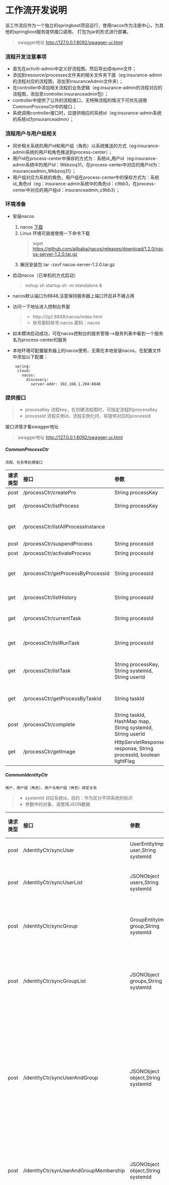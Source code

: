 # 工作流开发说明
   该工作流应作为一个独立的springboot项目运行，使用nacos作为注册中心，为其他的springboot服务提供接口调用。
   打包为jar的形式进行部署。
   > swagger地址 http://127.0.0.1:8092/swagger-ui.html

### 流程开发注意事项
* 首先在activiti-admin中定义好流程图，然后导出成dpmn文件；
* 添加到resource/processes文件夹的相关文件夹下面（eg:insurance-admin的流程对应的流程图，添加至insuranceAdmin文件夹）；
* 在controller中添加相关流程的业务逻辑（eg:insurance-admin的流程对应的流程图，添加至controller.insuranceadmin包）；
* controller中提供了公共的流程接口，无特殊流程的情况下可优先调用CommonProcessCtr中的接口；
* 系统调用controller接口时，应提供相应的系统id（eg:insurance-admin系统的系统id为insuranceadmin）；

### 流程用户与用户组相关
* 同步相关系统的用户id和用户组（角色）以系统推送的方式（eg:insurance-admin系统的用户和角色推送到process-center）；
* 用户id在process-center中保存的方式为：系统id_用户id（eg:insurance-admin系统中的用户id：Wkbzoq31，在process-center中对应的用户id为：insuranceadmin_Wkbzoq31）；
* 用户组对应为系统的角色，用户组在process-center中的保存方式为：系统id_角色id（eg：insurance-admin系统中的角色id：c9bb3，在process-center中对应的用户组id：insuranceadmin_c9bb3）；

### 环境准备
  * 安装nacos
    1. nacos [下载](https://github.com/alibaba/nacos/releases/download/1.2.0/nacos-server-1.2.0.tar.gz)
    2. Linux 环境可直接使用一下命令下载 
        > wget https://github.com/alibaba/nacos/releases/download/1.2.0/nacos-server-1.2.0.tar.gz 
    3. 解压安装包  tar  -zxvf nacos-server-1.2.0.tar.gz
  * 启动nacos（已单机的方式启动） 
       >  nohup sh startup.sh -m standalone &
  * nacos默认端口为8848,注意保持服务器上端口开启并不被占用
  * 访问一下地址进入控制台界面
       > * http://{ip}:8848/nacos/index.html 
       > * 账号密码账号:nacos 密码：nacos
  * 如本模块启动成功，可在nacos控制台的服务管理-->服务列表中看到一个服务名为process-center的服务
  * 本地环境可配置服务器上的nacos使用，无需在本地安装nacos，在配置文件中添加以下配置：
    
         spring:
          cloud:
            nacos:
              discovery:
                server-addr: 192.168.1.204:8848
  
### 提供接口
   > * processKey 流程key，在创建流程图时，可指定流程的processKey
   > * processId 流程实例id，流程实例化时，将提供对应的processId
   
   接口详情才看swagger地址
   > swagger地址 http://127.0.0.1:8092/swagger-ui.html
##### CommonProcessCtr
    流程、任务等处理接口
 | 请求类型 | 接口 | 参数 | 返回值| 描述 |
 | :--- | :---- | :---- | :----: | :----: |
 | post |/processCtr/createPro | String processKey | 流程实例id String | 创建流程 |
 | get |/processCtr/listProcess | String processKey | 流程实例列表 List<ExecutionEntityImpl> | 查找流程实例列表 |
 | get |/processCtr/listAllProcessInstance |  | 流程实例列表 List<ExecutionEntityImpl> | 获取所有正在运行的流程实例 |
 | post |/processCtr/suspendProcess | String processId |  | 挂起流程 |
 | post |/processCtr/activateProcess | String processId |  | 启动流程 |
 | get |/processCtr/getProcessByProcessId | String processId | 流程实例 ExecutionEntityImpl  | 通过processId获取流程实例 |
 | get |/processCtr/listHistory | String processId | 流程历史记录 List<HistoricActivityInstance> | 获取流程的历史记录 | 
 | get |/processCtr/currentTask | String processId | 任务 TaskEntityImlp | 流程实例所在节点--返回单个节点 |
 | get |/processCtr/listRunTask | String processId | 任务列表 List<TaskEntityImlp> | 流程实例所在节点--返回个多节点 |
 | get |/processCtr/listTask | String processKey, String systemId, String userId | 任务列表 List<TaskEntityImlp> | 获取当前用户在processkey流程中任务 |
 | get |/processCtr/getProcessByTaskId | String taskId | 流程实例 ExecutionEntityImpl | 通过任务id获取流程实例 |
 | post |/processCtr/complete | String taskId, HashMap map, String systemId, String userId | 下一个任务Id String | 完成一个任务 |
 | get |/processCtr/getImage | HttpServletResponse response, String processId, boolean lightFlag |  | 获取流程图 |

##### CommonIdentityCtr
    用户、用户组（角色）、用户与用户组（角色）绑定关系
   > * systemId 对应系统id，目的：作为区分不同系统的标识
   > * 参数中的对象，请使用JSON数据 
   
| 请求类型 | 接口 | 参数 | 返回值| 描述 |
| :--- | :---- | :---- | :----: | :----: |
| post |/identityCtr/syncUser | UserEntityImpl user,String systemId |  | 同步用户信息 |
| post |/identityCtr/syncUserList | JSONObject users,String systemId |  | 同步用户信息（列表） |
| post |/identityCtr/syncGroup | GroupEntityImpl group,String systemId |  | 同步用户组（角色）信息 |
| post |/identityCtr/syncGroupList | JSONObject groups,String systemId |  | 同步用户组（角色）信息(列表) |
| post |/identityCtr/syncUserAndGroup | JSONObject object,String systemId |  | 同步用户、用户组（角色）信息，默认当前用户与用户组（角色）关联 |
| post |/identityCtr/synUserAndGroupMembership | JSONObject object,String systemId |  | 同步用户与用户组（角色）关系 |
| post |/identityCtr/synUsersAndGroups | JSONObject object,String systemId |  | 同步用户、用户组（角色）关系和用户与用户组（角色）关系 |

